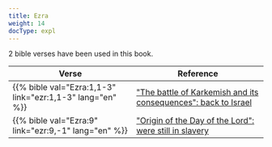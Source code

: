 ```yaml
---
title: Ezra
weight: 14
docType: expl
---
```


2 bible verses have been used in this book.

| Verse | Reference |
|-------|-----------|
| {{% bible val="Ezra:1,1-3" link="ezr:1,1-3" lang="en" %}} | ["The battle of Karkemish and its consequences": back to Israel](/expl/content/bowls/armageddon-and-the-battle-of-karkemish#ae51) |
| {{% bible val="Ezra:9" link="ezr:9,-1" lang="en" %}} | ["Origin of the Day of the Lord": were still in slavery](/expl/background/israel/the-day-of-the-lord#674e) |
